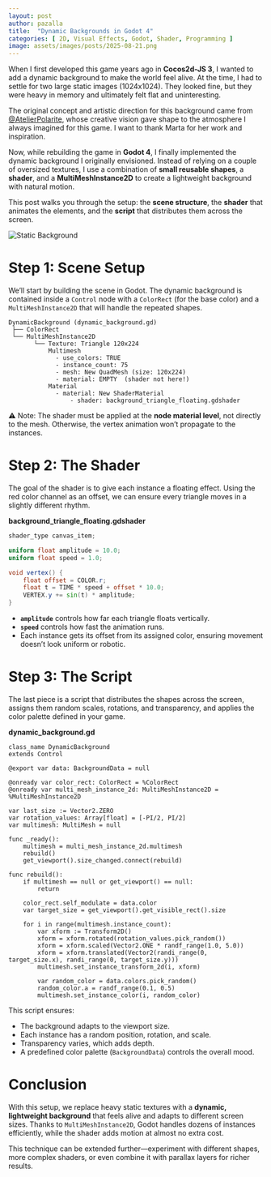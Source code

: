 ```yaml
---
layout: post
author: pazalla
title:  "Dynamic Backgrounds in Godot 4"
categories: [ 2D, Visual Effects, Godot, Shader, Programming ]
image: assets/images/posts/2025-08-21.png
---
```


When I first developed this game years ago in **Cocos2d-JS 3**, I wanted to add a dynamic background to make the world feel alive. At the time, I had to settle for two large static images (1024x1024). They looked fine, but they were heavy in memory and ultimately felt flat and uninteresting.

The original concept and artistic direction for this background came from [@AtelierPolarite](https://x.com/AtelierPolarite), whose creative vision gave shape to the atmosphere I always imagined for this game. I want to thank Marta for her work and inspiration.

Now, while rebuilding the game in **Godot 4**, I finally implemented the dynamic background I originally envisioned. Instead of relying on a couple of oversized textures, I use a combination of **small reusable shapes**, a **shader**, and a **MultiMeshInstance2D** to create a lightweight background with natural motion.

This post walks you through the setup: the **scene structure**, the **shader** that animates the elements, and the **script** that distributes them across the screen.

![Static Background]({{site.baseurl}}/assets/images/posts/2025-08-21.gif)

# Step 1: Scene Setup

We’ll start by building the scene in Godot. The dynamic background is contained inside a `Control` node with a `ColorRect` (for the base color) and a `MultiMeshInstance2D` that will handle the repeated shapes.

```
DynamicBackground (dynamic_background.gd)
 ├── ColorRect
 └── MultiMeshInstance2D
       └── Texture: Triangle 120x224
           Multimesh
             - use_colors: TRUE
             - instance_count: 75
             - mesh: New QuadMesh (size: 120x224)
             - material: EMPTY  (shader not here!)
           Material
             - material: New ShaderMaterial
                 - shader: background_triangle_floating.gdshader
```

⚠️ Note: The shader must be applied at the **node material level**, not directly to the mesh. Otherwise, the vertex animation won’t propagate to the instances.

# Step 2: The Shader

The goal of the shader is to give each instance a floating effect. Using the red color channel as an offset, we can ensure every triangle moves in a slightly different rhythm.

**background\_triangle\_floating.gdshader**

```glsl
shader_type canvas_item;

uniform float amplitude = 10.0;
uniform float speed = 1.0;

void vertex() {
    float offset = COLOR.r;
    float t = TIME * speed + offset * 10.0;
    VERTEX.y += sin(t) * amplitude;
}
```

* **`amplitude`** controls how far each triangle floats vertically.
* **`speed`** controls how fast the animation runs.
* Each instance gets its offset from its assigned color, ensuring movement doesn’t look uniform or robotic.

# Step 3: The Script

The last piece is a script that distributes the shapes across the screen, assigns them random scales, rotations, and transparency, and applies the color palette defined in your game.

**dynamic\_background.gd**

```gdscript
class_name DynamicBackground
extends Control

@export var data: BackgroundData = null

@onready var color_rect: ColorRect = %ColorRect
@onready var multi_mesh_instance_2d: MultiMeshInstance2D = %MultiMeshInstance2D

var last_size := Vector2.ZERO
var rotation_values: Array[float] = [-PI/2, PI/2]
var multimesh: MultiMesh = null

func _ready():
    multimesh = multi_mesh_instance_2d.multimesh
    rebuild()
    get_viewport().size_changed.connect(rebuild)

func rebuild():
    if multimesh == null or get_viewport() == null:
        return

    color_rect.self_modulate = data.color
    var target_size = get_viewport().get_visible_rect().size

    for i in range(multimesh.instance_count):
        var xform := Transform2D()
        xform = xform.rotated(rotation_values.pick_random())
        xform = xform.scaled(Vector2.ONE * randf_range(1.0, 5.0))
        xform = xform.translated(Vector2(randi_range(0, target_size.x), randi_range(0, target_size.y)))
        multimesh.set_instance_transform_2d(i, xform)

        var random_color = data.colors.pick_random()
        random_color.a = randf_range(0.1, 0.5)
        multimesh.set_instance_color(i, random_color)
```

This script ensures:

* The background adapts to the viewport size.
* Each instance has a random position, rotation, and scale.
* Transparency varies, which adds depth.
* A predefined color palette (`BackgroundData`) controls the overall mood.

# Conclusion

With this setup, we replace heavy static textures with a **dynamic, lightweight background** that feels alive and adapts to different screen sizes. Thanks to `MultiMeshInstance2D`, Godot handles dozens of instances efficiently, while the shader adds motion at almost no extra cost.

This technique can be extended further—experiment with different shapes, more complex shaders, or even combine it with parallax layers for richer results.